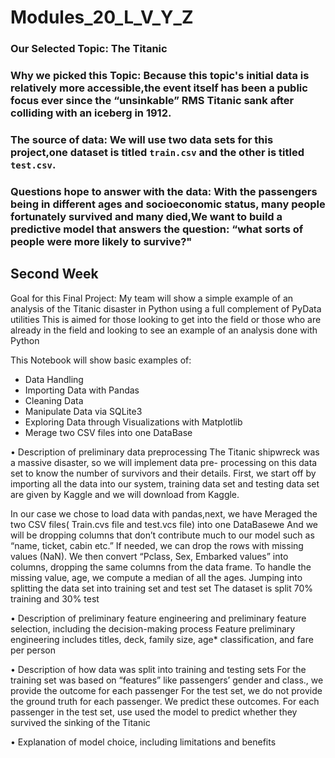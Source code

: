 # Modules_20_L_V_Y_Z
### Our Selected Topic: The Titanic
### Why we picked this Topic: Because this topic's initial data is relatively more accessible,the event itself has been a public focus ever since the “unsinkable” RMS Titanic sank after colliding with an iceberg in 1912. 
### The source of data: We will use two data sets for this project,one dataset is titled `train.csv` and the other is titled `test.csv`.
### Questions hope to answer with the data: With the passengers being in different ages and socioeconomic status, many people fortunately survived and many died,We want to build a predictive model that answers the question: “what sorts of people were more likely to survive?"


## Second Week 

Goal for this Final Project:
My team will show a simple example of an analysis of the Titanic disaster in Python using a full complement of PyData utilities
This is aimed for those looking to get into the field or those who are already in the field and looking to see an example of an analysis done with Python

This Notebook will show basic examples of:
* Data Handling
* Importing Data with Pandas
* Cleaning Data
* Manipulate Data via SQLite3
* Exploring Data through Visualizations with Matplotlib
* Merage two CSV files into one DataBase

•	Description of preliminary data preprocessing
The Titanic shipwreck was a massive disaster, so we will implement data pre- processing on this data set to know the number of survivors and their details. 
First, we start off by importing all the data into our system, training data set and testing data set are given by Kaggle and we will download from Kaggle. 

In our case we chose to load data with pandas,next, we have Meraged the two CSV files( Train.cvs file and test.vcs file) into one DataBasewe
And we will be dropping columns that don’t contribute much to our model such as “name, ticket, cabin etc.”
If needed, we can drop the rows with missing values (NaN). We then convert “Pclass, Sex, Embarked values” into columns, dropping the same 
columns from the data frame. To handle the missing value, age, we compute a median of all the ages. Jumping into splitting the data set into training set and test set
The dataset is split 70% training and 30% test

•	Description of preliminary feature engineering and preliminary feature selection, including the decision-making process
Feature preliminary engineering includes titles, deck, family size, age* classification, and fare per person

•	Description of how data was split into training and testing sets
 For the training set was based on “features” like passengers’ gender and class., we provide the outcome for each passenger
 For the test set, we do not provide the ground truth for each passenger. We predict these outcomes. For each passenger in the test set, use used the model to predict
 whether they survived the sinking of the Titanic
  
•	Explanation of model choice, including limitations and benefits
